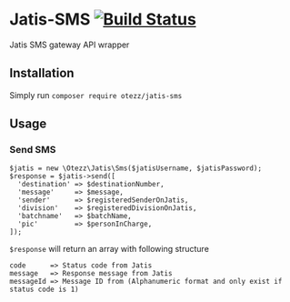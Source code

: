 # Jatis-SMS [![Build Status](https://travis-ci.org/otezz/Jatis-SMS.svg?branch=master)](https://travis-ci.org/otezz/Jatis-SMS)
Jatis SMS gateway API wrapper

Installation
------------
Simply run `composer require otezz/jatis-sms`

Usage
-----

### Send SMS

    $jatis = new \Otezz\Jatis\Sms($jatisUsername, $jatisPassword);
    $response = $jatis->send([
      'destination' => $destinationNumber,
      'message'     => $message,
      'sender'      => $registeredSenderOnJatis,
      'division'    => $registeredDivisionOnJatis,
      'batchname'   => $batchName,
      'pic'         => $personInCharge,
    ]);
    
`$response` will return an array with following structure

    code      => Status code from Jatis
    message   => Response message from Jatis
    messageId => Message ID from (Alphanumeric format and only exist if status code is 1)
    
